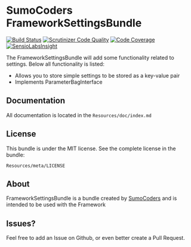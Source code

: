 # SumoCoders FrameworkSettingsBundle

[![Build Status](https://travis-ci.org/sumocoders/FrameworkSettingsBundle.svg)](https://travis-ci.org/sumocoders/FrameworkSettingsBundle) [![Scrutinizer Code Quality](https://scrutinizer-ci.com/g/sumocoders/FrameworkSettingsBundle/badges/quality-score.png?b=master)](https://scrutinizer-ci.com/g/sumocoders/FrameworkSettingsBundle/?branch=master) [![Code Coverage](https://scrutinizer-ci.com/g/sumocoders/FrameworkSettingsBundle/badges/coverage.png?b=master)](https://scrutinizer-ci.com/g/sumocoders/FrameworkSettingsBundle/?branch=master) [![SensioLabsInsight](https://insight.sensiolabs.com/projects/3191ab58-bb86-45fd-97ab-d0638013d5e4/mini.png)](https://insight.sensiolabs.com/projects/3191ab58-bb86-45fd-97ab-d0638013d5e4)



The FrameworkSettingsBundle will add some functionality related to settings. 
Below all functionality is listed:

* Allows you to store simple settings to be stored as a key-value pair
* Implements ParameterBagInterface

## Documentation

All documentation is located in the `Resources/doc/index.md`

## License

This bundle is under the MIT license. See the complete license in the bundle:

    Resources/meta/LICENSE

## About

FrameworkSettingsBundle is a bundle created by [SumoCoders](https://github.com/sumocoders)
and is intended to be used with the Framework

## Issues?

Feel free to add an Issue on Github, or even better create a Pull Request.
